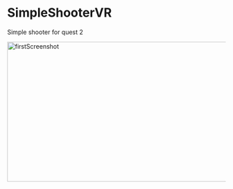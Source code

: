 # SimpleShooterVR
Simple shooter for quest 2

<img width="578" height="322" alt="firstScreenshot" src="https://github.com/user-attachments/assets/87467c55-72a5-4e7f-bcbc-267567cb8c95" />
